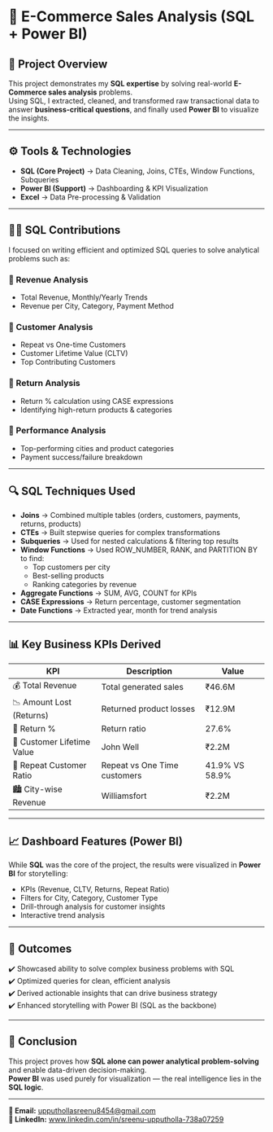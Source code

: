 # 🛒 E-Commerce Sales Analysis (SQL + Power BI)

## 📌 Project Overview
This project demonstrates my **SQL expertise** by solving real-world **E-Commerce sales analysis** problems.  
Using SQL, I extracted, cleaned, and transformed raw transactional data to answer **business-critical questions**, and finally used **Power BI** to visualize the insights.

---

## ⚙️ Tools & Technologies
- **SQL (Core Project)** → Data Cleaning, Joins, CTEs, Window Functions, Subqueries  
- **Power BI (Support)** → Dashboarding & KPI Visualization  
- **Excel** → Data Pre-processing & Validation  

---

## 🧑‍💻 SQL Contributions
I focused on writing efficient and optimized SQL queries to solve analytical problems such as:

### 🔸 Revenue Analysis
- Total Revenue, Monthly/Yearly Trends  
- Revenue per City, Category, Payment Method  

### 🔸 Customer Analysis
- Repeat vs One-time Customers  
- Customer Lifetime Value (CLTV)  
- Top Contributing Customers  

### 🔸 Return Analysis
- Return % calculation using CASE expressions  
- Identifying high-return products & categories  

### 🔸 Performance Analysis
- Top-performing cities and product categories  
- Payment success/failure breakdown  

---

## 🔍 SQL Techniques Used
- **Joins** → Combined multiple tables (orders, customers, payments, returns, products)  
- **CTEs** → Built stepwise queries for complex transformations  
- **Subqueries** → Used for nested calculations & filtering top results  
- **Window Functions** → Used ROW_NUMBER, RANK, and PARTITION BY to find:
  - Top customers per city  
  - Best-selling products  
  - Ranking categories by revenue  
- **Aggregate Functions** → SUM, AVG, COUNT for KPIs  
- **CASE Expressions** → Return percentage, customer segmentation  
- **Date Functions** → Extracted year, month for trend analysis  

---

## 📊 Key Business KPIs Derived
| KPI | Description | Value |
|------|--------------|--------|
| 💰 Total Revenue | Total generated sales | ₹46.6M |
| 📉 Amount Lost (Returns) | Returned product losses | ₹12.9M |
| 🔁 Return % | Return ratio | 27.6% |
| 👥 Customer Lifetime Value | John Well | ₹2.2M |
| 🔂 Repeat Customer Ratio | Repeat vs One Time customers | 41.9% VS 58.9% |
| 🏙️ City-wise Revenue | Williamsfort | ₹2.2M |

---

## 📈 Dashboard Features (Power BI)
While **SQL** was the core of the project, the results were visualized in **Power BI** for storytelling:
- KPIs (Revenue, CLTV, Returns, Repeat Ratio)
- Filters for City, Category, Customer Type
- Drill-through analysis for customer insights
- Interactive trend analysis

---

## 🎯 Outcomes
✔️ Showcased ability to solve complex business problems with SQL  
✔️ Optimized queries for clean, efficient analysis  
✔️ Derived actionable insights that can drive business strategy  
✔️ Enhanced storytelling with Power BI (SQL as the backbone)

---

## 📌 Conclusion
This project proves how **SQL alone can power analytical problem-solving** and enable data-driven decision-making.  
**Power BI** was used purely for visualization — the real intelligence lies in the **SQL logic**.

---

  
**📧 Email:** upputhollasreenu8454@gmail.com  
**🔗 LinkedIn:** www.linkedin.com/in/sreenu-upputholla-738a07259
